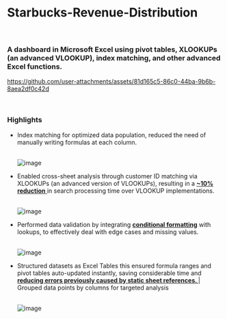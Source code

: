 # Starbucks-Revenue-Distribution
<br>
<h3> A dashboard in Microsoft Excel using pivot tables, XLOOKUPs (an advanced VLOOKUP), index matching, and other advanced Excel functions.</h3>


https://github.com/user-attachments/assets/81d165c5-86c0-44ba-9b6b-8aea2df0c42d


<br>

<h3> Highlights </h3>



<ul>
  <li>Index matching for optimized data population, reduced the need of manually writing formulas at each column. </li>
  <br>

  ![image](https://github.com/user-attachments/assets/db564641-ee19-4859-a5b4-cb4899e08a83)


  <li> Enabled cross-sheet analysis through customer ID matching via XLOOKUPs (an advanced version of VLOOKUPs), resulting in a <u> <b>~10% reduction</b>  </u> in search processing time over VLOOKUP implementations. </li>
  <br>
  
  ![image](https://github.com/user-attachments/assets/c919f19d-e389-4d36-85c3-a8bd0d754366)


 


  <li>  Performed data validation by integrating <b>  <ins>conditional formatting</ins></b>  with lookups, to effectively deal with edge cases and missing values.</li>
  <br>
  
   ![image](https://github.com/user-attachments/assets/5d0336cb-256c-4760-93fe-f83b2e7c7b4d)

  <li> Structured datasets as Excel Tables this ensured formula ranges and pivot tables auto-updated instantly, saving considerable time and <b><ins>reducing errors previously caused by static sheet references. </ins></b> | Grouped data points by columns for targeted analysis </li>

 <br>

  ![image](https://github.com/user-attachments/assets/6f83c0cb-6d71-46d4-991b-dd97da82e379)



 </li>

</ul>

